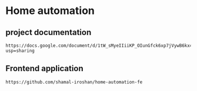# Home automation

## project documentation
```
https://docs.google.com/document/d/1tW_sMyeIIiiKP_OIunGfck6xp7jVywB6kx4a8tt_5FM/edit?usp=sharing
```

## Frontend application
```
https://github.com/shamal-iroshan/home-automation-fe
```